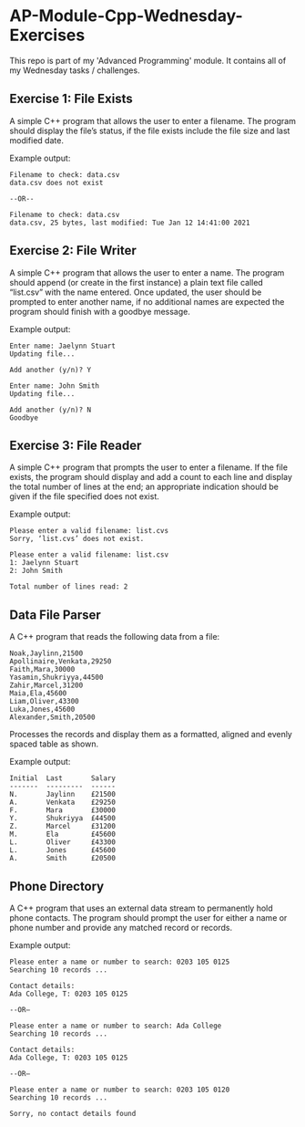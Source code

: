 # AP-Module-Cpp-Wednesday-Exercises
This repo is part of my 'Advanced Programming' module. It contains all of my Wednesday tasks / challenges.

## Exercise 1: File Exists
A simple C++ program that allows the user to enter a filename. The program should display the file’s status, if the file exists include the file size and last modified date.

Example output:
```
Filename to check: data.csv
data.csv does not exist

--OR--

Filename to check: data.csv
data.csv, 25 bytes, last modified: Tue Jan 12 14:41:00 2021
```
## Exercise 2: File Writer
A simple C++ program that allows the user to enter a name. The program should append (or create in the first instance) a plain text file called “list.csv” with the name entered. Once updated, the user should be prompted to enter another name, if no additional names are expected the program should finish with a goodbye message.

Example output:
```
Enter name: Jaelynn Stuart
Updating file...

Add another (y/n)? Y

Enter name: John Smith
Updating file...

Add another (y/n)? N
Goodbye
```
## Exercise 3: File Reader
A simple C++ program that prompts the user to enter a filename. If the file exists, the program should display and add a count to each line and display the total number of lines at the end; an appropriate indication should be given if the file specified does not exist.

Example output:
```
Please enter a valid filename: list.cvs
Sorry, ‘list.cvs’ does not exist.

Please enter a valid filename: list.csv
1: Jaelynn Stuart
2: John Smith

Total number of lines read: 2
```

## Data File Parser
A C++ program that reads the following data from a file:
```
Noak,Jaylinn,21500
Apollinaire,Venkata,29250
Faith,Mara,30000
Yasamin,Shukriyya,44500
Zahir,Marcel,31200
Maia,Ela,45600
Liam,Oliver,43300
Luka,Jones,45600
Alexander,Smith,20500
```
Processes the records and display them as a formatted, aligned and evenly spaced table as shown.

Example output:
```
Initial  Last       Salary
-------  ---------  ------
N.       Jaylinn    £21500
A.       Venkata    £29250
F.       Mara       £30000
Y.       Shukriyya  £44500
Z.       Marcel     £31200
M.       Ela        £45600
L.       Oliver     £43300
L.       Jones      £45600
A.       Smith      £20500
```

## Phone Directory
A C++ program that uses an external data stream to permanently hold phone contacts. The program should prompt the user for either a name or phone number and provide any matched record or records. 

Example output:
```
Please enter a name or number to search: 0203 105 0125
Searching 10 records ...

Contact details:
Ada College, T: 0203 105 0125

--OR—

Please enter a name or number to search: Ada College
Searching 10 records ...

Contact details:
Ada College, T: 0203 105 0125

--OR—

Please enter a name or number to search: 0203 105 0120
Searching 10 records ...

Sorry, no contact details found
```
